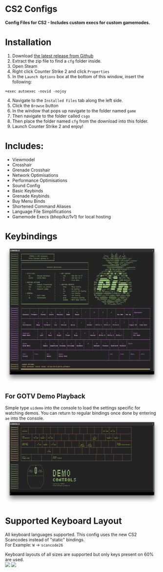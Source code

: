 # CS2 Configs

**Config Files for CS2 - Includes custom execs for custom gamemodes.<br/>**

# Installation

1. Download [the latest release from Github](https://github.com/PINPAL/CS2-Autoexec/releases/latest/download/CS2-Autoexec.zip)
2. Extract the zip file to find a `cfg` folder inside.
3. Open Steam
4. Right click Counter Strike 2 and click `Properties`
5. In the `Launch Options` box at the bottom of this window, insert the following:

```
+exec autoexec -novid -nojoy
```

4. Navigate to the `Installed Files` tab along the left side.
5. Click the `Browse` button
6. In the window that pops up navigate to the folder named `game`
7. Then navigate to the folder called `csgo`
8. Then place the folder named `cfg` from the download into this folder.
9. Launch Counter Strike 2 and enjoy!

# Includes:

-   Viewmodel
-   Crosshair
-   Grenade Crosshair
-   Network Optimisations
-   Performance Optimisations
-   Sound Config
-   Basic Keybinds
-   Grenade Keybinds
-   Buy Menu Binds
-   Shortened Command Aliases
-   Language File Simplifications
-   Gamemode Execs (bhop/kz/1v1) for local hosting

# Keybindings

![Binds](https://raw.githubusercontent.com/PINPAL/CS2-Autoexec/master/readme/autoexec_console.png?raw=true)

## For GOTV Demo Playback
Simple type `uidemo` into the console to load the settings specific for watching demos. You can return to regular bindings once done by entering `ae` into the console.
![DemoControls](https://raw.githubusercontent.com/PINPAL/CS2-Autoexec/master/readme/demo_console.png?raw=true)

# Supported Keyboard Layout

All keyboard languages supported. This config uses the new CS2 Scancodes instead of "static" bindings.<br/>
For Example: `W` → `scancode26`

Keyboard layouts of all sizes are supported but only keys present on 60% are used.<br/>
![](https://github.com/PINPAL/CSGO-Autoexec/blob/master/readme/keyboard_large.png?raw=true)
![](https://github.com/PINPAL/CSGO-Autoexec/blob/master/readme/keyboard_compact.png?raw=true)
